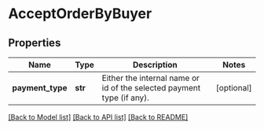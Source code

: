 # AcceptOrderByBuyer

## Properties
Name | Type | Description | Notes
------------ | ------------- | ------------- | -------------
**payment_type** | **str** | Either the internal name or id of the selected payment type (if any).  | [optional] 

[[Back to Model list]](../README.md#documentation-for-models) [[Back to API list]](../README.md#documentation-for-api-endpoints) [[Back to README]](../README.md)


